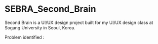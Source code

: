 # SEBRA_Second_Brain
Second Brain is a UI/UX design project built for my UI/UX design class at Sogang University in Seoul, Korea.

Problem identified :
